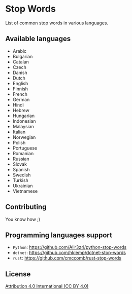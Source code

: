 Stop Words
==========

List of common stop words in various languages.



Available languages
-------------------
* Arabic
* Bulgarian
* Catalan
* Czech
* Danish
* Dutch
* English
* Finnish
* French
* German
* Hindi
* Hebrew
* Hungarian
* Indonesian
* Malaysian
* Italian
* Norwegian
* Polish
* Portuguese
* Romanian
* Russian
* Slovak
* Spanish
* Swedish
* Turkish
* Ukrainian
* Vietnamese

Contributing
-----------------
You know how ;)


Programming languages support
-----------------------------

* `Python`: https://github.com/Alir3z4/python-stop-words
* `dotnet`: https://github.com/hklemp/dotnet-stop-words
* `rust`: https://github.com/cmccomb/rust-stop-words


License
--------
[Attribution 4.0 International (CC BY 4.0)][LICENSE]

[LICENSE]: http://creativecommons.org/licenses/by/4.0/
